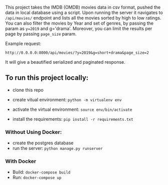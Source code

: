 
This project takes the IMDB (OMDB) movies data in csv format, pushed the data in local database using a script.
Upon running the server it navigates to `/api/movies/` endpoint and lists all the movies sorted by high to low ratings.
You can also filter the movies by Year and set of genres, by passing the param as `y=2019` and g='drama'.
Moreover, you can limit the results per page by passing `page_size` param.

Example request:

`http://0.0.0.0:8000/api/movies/?y=2019&g=short+drama&page_size=2`


It will give a beautified serialized and paginated response.

## To run this project locally:

- clone this repo
- create vitual environment: `python -m virtualenv env`
- activate the virtual environment: `source env/bin/activate`

- install the requirements: `pip install -r requirements.txt`

### Without Using Docker:

- create the postgres database
- run the server: `python manage.py runserver`

### With Docker

- Build: `docker-compose build`
- Run: `docker-compose up`

